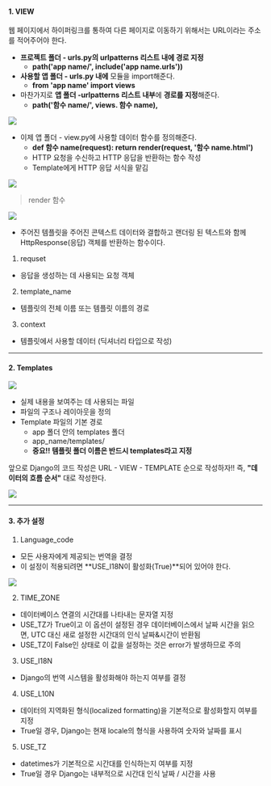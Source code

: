#### 1. VIEW

웹 페이지에서 하이퍼링크를 통하여 다른 페이지로 이동하기 위해서는 URL이라는 주소를 적어주어야 한다.

-   **프로젝트 폴더 - urls.py의 urlpatterns 리스트 내에 경로 지정**
    -   **path('app name/', include('app name.urls'))**
-   **사용할 앱 폴더 - urls.py 내에** 모듈을 import해준다.  
    -   **from 'app name' import views**
-   마찬가지로 **앱 폴더 -urlpatterns 리스트 내부**에 **경로를 지정**해준다.
    -   **path('함수 name/', views. 함수 name),**

![](https://blog.kakaocdn.net/dn/oId3e/btrK3ZW27lu/unztuvkQumvFNlNyif2wk1/img.png)




-   이제 앱 폴더 - view.py에 사용할 데이터 함수를 정의해준다.
    -   **def 함수 name(request): return render(request, '함수 name.html')**
    -   HTTP 요청을 수신하고 HTTP 응답을 반환하는 함수 작성
    -   Template에게 HTTP 응답 서식을 맡김

![](https://blog.kakaocdn.net/dn/Nyhk1/btrK6BUHndN/I3UQuqATCaqkURnfnECUt0/img.png)

> render 함수

![](https://blog.kakaocdn.net/dn/kCMoi/btrK4WeqINQ/ySckKRI88rQyrKAtbVSJV0/img.png)

-   주어진 템플릿을 주어진 콘텍스트 데이터와 결합하고 랜더링 된 텍스트와 함께 HttpResponse(응답) 객체를 반환하는 함수이다.

1. requset

-   응답을 생성하는 데 사용되는 요청 객체

2. template_name

-   템플릿의 전체 이름 또는 템플릿 이름의 경로

3. context

-   템플릿에서 사용할 데이터 (딕셔너리 타입으로 작성)

---

#### 2. Templates

![](https://blog.kakaocdn.net/dn/c4SKOn/btrK2nKBqTy/RzSl204ceQmnsXf8g8Zc0K/img.png)

-   실제 내용을 보여주는 데 사용되는 파일
-   파일의 구조나 레이아웃을 정의
-   Template 파일의 기본 경로
    -   app 폴더 안의 templates 폴더
    -   app_name/templates/
    -   **중요!! 템플릿 폴더 이름은 반드시 templates라고 지정**

앞으로 Django의 코드 작성은 URL - VIEW - TEMPLATE 순으로 작성하자!! 즉, **"데이터의 흐름 순서"** 대로 작성한다.

![](https://blog.kakaocdn.net/dn/cFTlvk/btrK8e5VRoo/kkCRUHhCpF2wOAEI2cxhYK/img.png)

---

#### 3. 추가 설정

1. Language_code

-   모든 사용자에게 제공되는 번역을 결정
-   이 설정이 적용되려면 **USE_I18N이 활성화(True)**되어 있어야 한다.

![](https://blog.kakaocdn.net/dn/crApVi/btrK561JBXb/IY5S6K8cQWMF33BdgCPPj1/img.png)

2. TIME_ZONE

-   데이터베이스 연결의 시간대를 나타내는 문자열 지정
-   USE_TZ가 True이고 이 옵션이 설정된 경우 데이터베이스에서 날짜 시간을 읽으면, UTC 대신 새로 설정한 시간대의 인식 날짜&시간이 반환됨
-   USE_TZ이 False인 상태로 이 값을 설정하는 것은 error가 발생하므로 주의

3. USE_I18N

-   Django의 번역 시스템을 활성화해야 하는지 여부를 결정

4. USE_L10N

-   데이터의 지역화된 형식(localized formatting)을 기본적으로 활성화할지 여부를 지정
-   True일 경우, Django는 현재 locale의 형식을 사용하여 숫자와 날짜를 표시

5. USE_TZ

-   datetimes가 기본적으로 시간대를 인식하는지 여부를 지정
-   True일 경우 Django는 내부적으로 시간대 인식 날짜 / 시간을 사용